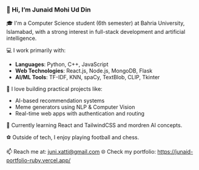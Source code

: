 ### 👋 Hi, I’m Junaid Mohi Ud Din

🎓 I'm a Computer Science student (6th semester) at Bahria University, Islamabad, with a strong interest in full-stack development and artificial intelligence.

💻 I work primarily with:
- **Languages**: Python, C++, JavaScript  
- **Web Technologies**: React.js, Node.js, MongoDB, Flask  
- **AI/ML Tools**: TF-IDF, KNN, spaCy, TextBlob, CLIP, Tkinter

🧠 I love building practical projects like:
- AI-based recommendation systems  
- Meme generators using NLP & Computer Vision  
- Real-time web apps with authentication and routing

🌱 Currently learning React and TailwindCSS and mordren AI concepts.

⚽ Outside of tech, I enjoy playing football and chess.

📫 Reach me at: [juni.xatti@gmail.com](mailto:juni.xatti@gmail.com)
🌐 Check my portfolio: https://junaid-portfolio-ruby.vercel.app/
